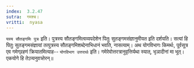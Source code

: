 ```yaml
---
index:  3.2.47
sutra:  गमश्च।
vritti:  nyasa
---
```


`यस्य सौतङ्गमिः पुत्रः` इति। पुत्रस्य सौतङ्गमित्वव्यपदेशेन पितुः सुतङ्गमसंज्ञानुमीयत इति दर्शयति। सत्यां हि पितुः सुतङ्गमसंज्ञायां तत्पुत्रस्य सौतङ्गमिशब्देनाभिधानं भवति, नासत्याम्। अथ योगविभागः किमर्थः, पूर्वसूत्र एव गमेग्र्रहणं क्रियातमित्याह-- `योगविभाग उत्तरार्थः` इति। गमेरेवोत्तरत्रानुवृत्तिर्यथा स्यात्, भृञादीनां मा भूत्। एकयोगे हि तेऽप्यनुवत्र्तेरन्॥
